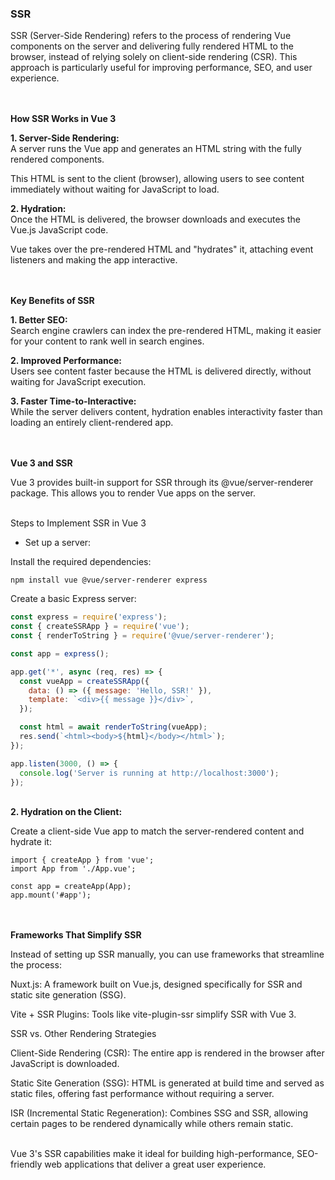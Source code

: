 ### SSR


SSR (Server-Side Rendering) refers to the process of rendering Vue components on the server and delivering fully rendered HTML to the browser, instead of relying solely on client-side rendering (CSR). This approach is particularly useful for improving performance, SEO, and user experience.

\
\
**How SSR Works in Vue 3**

**1. Server-Side Rendering:**<br>
A server runs the Vue app and generates an HTML string with the fully rendered components.

This HTML is sent to the client (browser), allowing users to see content immediately without waiting for JavaScript to load.



**2. Hydration:**<br>
Once the HTML is delivered, the browser downloads and executes the Vue.js JavaScript code.

Vue takes over the pre-rendered HTML and "hydrates" it, attaching event listeners and making the app interactive.


\
\
**Key Benefits of SSR**

**1. Better SEO:**</br>
Search engine crawlers can index the pre-rendered HTML, making it easier for your content to rank well in search engines.



**2. Improved Performance:**</br>
Users see content faster because the HTML is delivered directly, without waiting for JavaScript execution.



**3. Faster Time-to-Interactive:**</br>
While the server delivers content, hydration enables interactivity faster than loading an entirely client-rendered app.


\
\
**Vue 3 and SSR**

Vue 3 provides built-in support for SSR through its @vue/server-renderer package. This allows you to render Vue apps on the server.

\
Steps to Implement SSR in Vue 3

+ Set up a server:

Install the required dependencies:

```JS
npm install vue @vue/server-renderer express
```

Create a basic Express server:

```js
const express = require('express');
const { createSSRApp } = require('vue');
const { renderToString } = require('@vue/server-renderer');

const app = express();

app.get('*', async (req, res) => {
  const vueApp = createSSRApp({
    data: () => ({ message: 'Hello, SSR!' }),
    template: `<div>{{ message }}</div>`,
  });

  const html = await renderToString(vueApp);
  res.send(`<html><body>${html}</body></html>`);
});

app.listen(3000, () => {
  console.log('Server is running at http://localhost:3000');
});
```

\
**2. Hydration on the Client:**

Create a client-side Vue app to match the server-rendered content and hydrate it:

```JS
import { createApp } from 'vue';
import App from './App.vue';

const app = createApp(App);
app.mount('#app');
```

\
\
**Frameworks That Simplify SSR**

Instead of setting up SSR manually, you can use frameworks that streamline the process:

Nuxt.js: A framework built on Vue.js, designed specifically for SSR and static site generation (SSG).

Vite + SSR Plugins: Tools like vite-plugin-ssr simplify SSR with Vue 3.


SSR vs. Other Rendering Strategies

Client-Side Rendering (CSR): The entire app is rendered in the browser after JavaScript is downloaded.

Static Site Generation (SSG): HTML is generated at build time and served as static files, offering fast performance without requiring a server.

ISR (Incremental Static Regeneration): Combines SSG and SSR, allowing certain pages to be rendered dynamically while others remain static.

\
Vue 3's SSR capabilities make it ideal for building high-performance, SEO-friendly web applications that deliver a great user experience.

